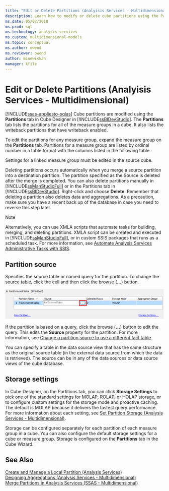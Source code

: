 ```yaml
---
title: "Edit or Delete Partitions (Analyisis Services - Multidimensional) | Microsoft Docs"
description: Learn how to modify or delete cube partitions using the Partitions tab in Cube Designer in SQL Server Data Tools.
ms.date: 05/02/2018
ms.prod: sql
ms.technology: analysis-services
ms.custom: multidimensional-models
ms.topic: conceptual
ms.author: owend
ms.reviewer: owend
author: minewiskan
manager: kfile
---
```

# Edit or Delete Partitions (Analyisis Services - Multidimensional)
[!INCLUDE[ssas-appliesto-sqlas](../includes/ssas-appliesto-sqlas.md)]
  Cube partitions are modified using the **Partitions** tab in Cube Designer in [!INCLUDE[ssBIDevStudio](../includes/ssbidevstudio-md.md)]. The **Partitions** tab lists the partitions for all of the measure groups in a cube. It also lists the writeback partitions that have writeback enabled.  
  
 To edit the partitions for any measure group, expand the measure group on the **Partitions** tab. Partitions for a measure group are listed by ordinal number in a table format with the columns listed in the following table.  
  
 Settings for a linked measure group must be edited in the source cube.  
  
 Deleting partitions occurs automatically when you merge a source partition into a destination partition. The partition specified as the Source is deleted after the merge is completed. You can also delete partitions manually in [!INCLUDE[ssManStudioFull](../includes/ssmanstudiofull-md.md)] or in the Partitions tab in [!INCLUDE[ssBIDevStudio](../includes/ssbidevstudio-md.md)]. Right-click and choose **Delete**. Remember that deleting a partition also deletes data and aggregations. As a precaution, make sure you have a recent back up of the database in case you need to reverse this step later.  
  
> [!NOTE]  
>  Alternatively, you can use XMLA scripts that automate tasks for building, merging, and deleting partitions. XMLA script can be created and executed in [!INCLUDE[ssManStudioFull](../includes/ssmanstudiofull-md.md)], or in custom SSIS packages that runs as a scheduled task. For more information, see [Automate Analysis Services Administrative Tasks with SSIS](../../analysis-services/instances/automate-analysis-services-administrative-tasks-with-ssis.md).  
  
## Partition source  
 Specifies the source table or named query for the partition. To change the source table, click the cell and then click the browse (**...**) button.  
  
 ![Source column in Partition pane](../../analysis-services/multidimensional-models/media/ssas-partitionsource.png "Source column in Partition pane")  
  
 If the partition is based on a query, click the browse (**...**) button to edit the query. This edits the **Source** property for the partition. For more information, see [Change a partition source to use a different fact table](../../analysis-services/multidimensional-models/change-a-partition-source-to-use-a-different-fact-table.md).  
  
 You can specify a table in the data source view that has the same structure as the original source table (in the external data source from which the data is retrieved). The source can be in any of the data sources or data source views of the cube database.  
  
## Storage settings  
 In Cube Designer, on the Partitions tab, you can click **Storage Settings** to pick one of the standard settings for MOLAP, ROLAP, or HOLAP storage, or to configure custom settings for the storage mode and proactive caching. The default is MOLAP because it delivers the fastest query performance. For more information about each setting, see [Set Partition Storage &#40;Analysis Services - Multidimensional&#41;](../../analysis-services/multidimensional-models/set-partition-storage-analysis-services-multidimensional.md).  
  
 Storage can be configured separately for each partition of each measure group in a cube. You can also configure the default storage settings for a cube or measure group. Storage is configured on the **Partitions** tab in the Cube Wizard.  
  
## See Also  
 [Create and Manage a Local Partition &#40;Analysis Services&#41;](../../analysis-services/multidimensional-models/create-and-manage-a-local-partition-analysis-services.md)   
 [Designing Aggregations &#40;Analysis Services - Multidimensional&#41;](../../analysis-services/multidimensional-models/designing-aggregations-analysis-services-multidimensional.md)   
 [Merge Partitions in Analysis Services &#40;SSAS - Multidimensional&#41;](../../analysis-services/multidimensional-models/merge-partitions-in-analysis-services-ssas-multidimensional.md)  
  
  
